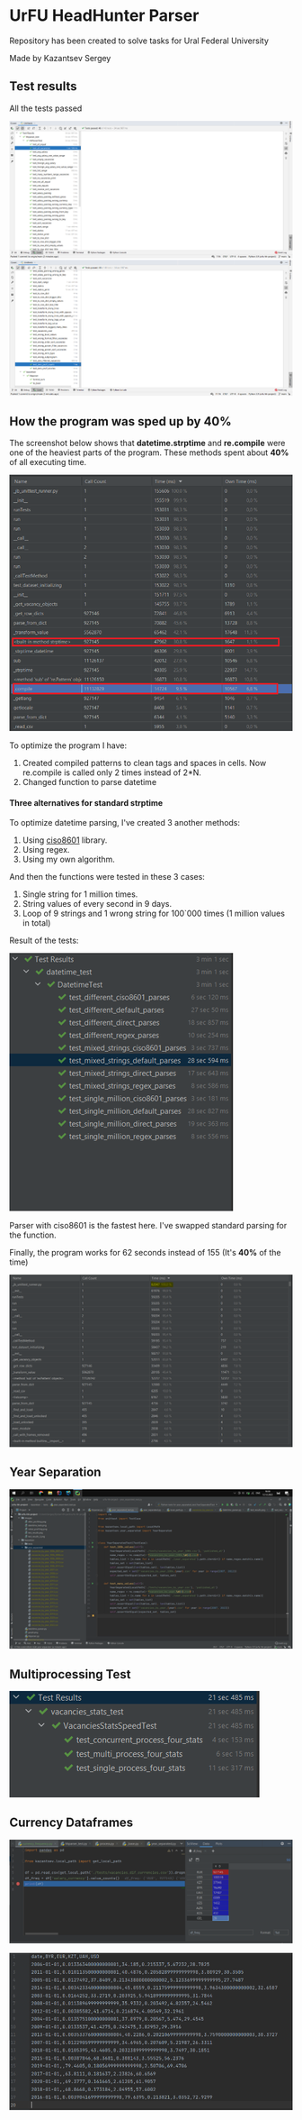 # UrFU HeadHunter Parser

Repository has been created to solve tasks for Ural Federal University

Made by Kazantsev Sergey

## Test results

All the tests passed

![Test results 1](images/test_results.png)
![Test results 2](images/test_results_2.png)

## How the program was sped up by 40%

The screenshot below shows that **datetime.strptime** and **re.compile** were one of the heaviest parts of the program. These methods
spent about **40%** of all executing time.

![Initial profiling](images/initial_profiling.png)

To optimize the program I have:
1. Created compiled patterns to clean tags and spaces in cells. Now re.compile is called only 2 times instead of 2*N.
2. Changed function to parse datetime

#### Three alternatives for standard strptime
To optimize datetime parsing, I've created 3 another methods:
1. Using [ciso8601](https://github.com/closeio/ciso8601) library.
2. Using regex.
3. Using my own algorithm.

And then the functions were tested in these 3 cases:
1. Single string for 1 million times.
2. String values of every second in 9 days.
3. Loop of 9 strings and 1 wrong string for 100`000 times (1 million values in total)

Result of the tests:

![Datetime tests](images/datetime_tests.png)

Parser with ciso8601 is the fastest here. I've swapped standard parsing for the function. 

Finally, the program works for 62 seconds instead of 155 (It's **40%** of the time)

![Datetime tests](images/after_profiling.png)

## Year Separation

![Year Separation](images/year_separated_screen.png)

## Multiprocessing Test

![Multiprocessing Test](images/multi_proccesing_results.png)

## Currency Dataframes

![Frequency of Currencies](images/currency_freq.png)

![CSV of Currency Dataframe](images/currency_csv.png)